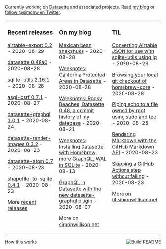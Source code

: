Currently working on [Datasette](https://datasette.readthedocs.io/) and associated projects. Read [my blog](https://simonwillison.net/) or [follow @simonw on Twitter](https://twitter.com/simonw).

<table><tr><td valign="top" width="33%">

### Recent releases
<!-- recent_releases starts -->
[airtable-export 0.2](https://github.com/simonw/airtable-export/releases/tag/0.2) - 2020-08-29

[datasette 0.49a0](https://github.com/simonw/datasette/releases/tag/0.49a0) - 2020-08-28

[sqlite-utils 2.16.1](https://github.com/simonw/sqlite-utils/releases/tag/2.16.1) - 2020-08-28

[asgi-csrf 0.7.1](https://github.com/simonw/asgi-csrf/releases/tag/0.7.1) - 2020-08-27

[datasette-graphql 1.0.1](https://github.com/simonw/datasette-graphql/releases/tag/1.0.1) - 2020-08-24

[datasette-render-images 0.3.2](https://github.com/simonw/datasette-render-images/releases/tag/0.3.2) - 2020-08-23

[datasette-atom 0.7](https://github.com/simonw/datasette-atom/releases/tag/0.7) - 2020-08-23

[shapefile-to-sqlite 0.4.1](https://github.com/simonw/shapefile-to-sqlite/releases/tag/0.4.1) - 2020-08-23
<!-- recent_releases ends -->
More [recent releases](https://github.com/simonw/simonw/blob/main/releases.md)
</td><td valign="top" width="34%">

### On my blog
<!-- blog starts -->
[Mexican bean shakshuka](http://simonwillison.net/2020/Aug/28/mexican-bean-shakshuka/) - 2020-08-28

[Weeknotes: California Protected Areas in Datasette](http://simonwillison.net/2020/Aug/28/weeknotes-cpad/) - 2020-08-28

[Weeknotes: Rocky Beaches, Datasette 0.48, a commit history of my database](http://simonwillison.net/2020/Aug/21/weeknotes-rocky-beaches/) - 2020-08-21

[Weeknotes: Installing Datasette with Homebrew, more GraphQL, WAL in SQLite](http://simonwillison.net/2020/Aug/13/weeknotes-datasette-homebrew-graphql/) - 2020-08-13

[GraphQL in Datasette with the new datasette-graphql plugin](http://simonwillison.net/2020/Aug/7/datasette-graphql/) - 2020-08-07
<!-- blog ends -->
More on [simonwillison.net](https://simonwillison.net/)
</td><td valign="top" width="33%">

### TIL
<!-- tils starts -->
[Converting Airtable JSON for use with sqlite-utils using jq](https://github.com/simonw/til/blob/main/jq/reformatting-airtable-json.md) - 2020-08-29

[Browsing your local git checkout of homebrew-core](https://github.com/simonw/til/blob/main/homebrew/homebrew-core-local-git-checkout.md) - 2020-08-28

[Piping echo to a file owned by root using sudo and tee](https://github.com/simonw/til/blob/main/linux/echo-pipe-to-file-su.md) - 2020-08-25

[Rendering Markdown with the GitHub Markdown API](https://github.com/simonw/til/blob/main/markdown/github-markdown-api.md) - 2020-08-23

[Skipping a GitHub Actions step without failing](https://github.com/simonw/til/blob/main/github-actions/continue-on-error.md) - 2020-08-23
<!-- tils ends -->
More on [til.simonwillison.net](https://til.simonwillison.net/)
</td></tr></table>

<a href="https://github.com/simonw/simonw/actions"><img src="https://github.com/simonw/simonw/workflows/Build%20README/badge.svg" align="right" alt="Build README"></a> <a href="https://simonwillison.net/2020/Jul/10/self-updating-profile-readme/">How this works</a>
